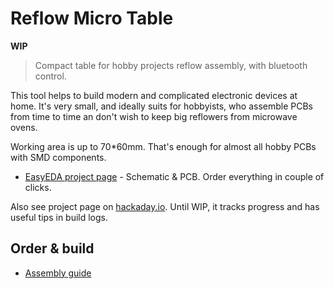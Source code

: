 Reflow Micro Table
==================

**WIP**

> Compact table for hobby projects reflow assembly, with bluetooth control.

This tool helps to build modern and complicated electronic devices at home.
It's very small, and ideally suits for hobbyists, who assemble PCBs from time to
time an don't wish to keep big reflowers from microwave ovens.

Working area is up to 70\*60mm. That's enough for almost all hobby PCBs with
SMD components.

- [EasyEDA project page](https://oshwlab.com/reflow/reflow-usb-pd-headless) -
  Schematic & PCB. Order everything in couple of clicks.

Also see project page on [hackaday.io](https://hackaday.io/project/168063-reflow-micro-table).
Until WIP, it tracks progress and has useful tips in build logs.


## Order & build

- [Assembly guide](doc/assembly.md)
